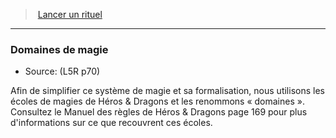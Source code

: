 ﻿---
!Generic
Id: l5r_rituals_hd.md#domaines-de-magie
ParentLink: l5r_rituals_hd.md#lancer-un-rituel
Name: Domaines de magie
ParentName: Lancer un rituel
NameLevel: 3
Source: (L5R p70)
---
> [Lancer un rituel](hd_l5r_rituals.md)

---

### Domaines de magie

- Source: (L5R p70)

Afin de simplifier ce système de magie et sa formalisation, nous utilisons les écoles de magies de Héros & Dragons et les renommons « domaines ». Consultez le Manuel des règles de Héros & Dragons page 169 pour plus d'informations sur ce que recouvrent ces écoles.

